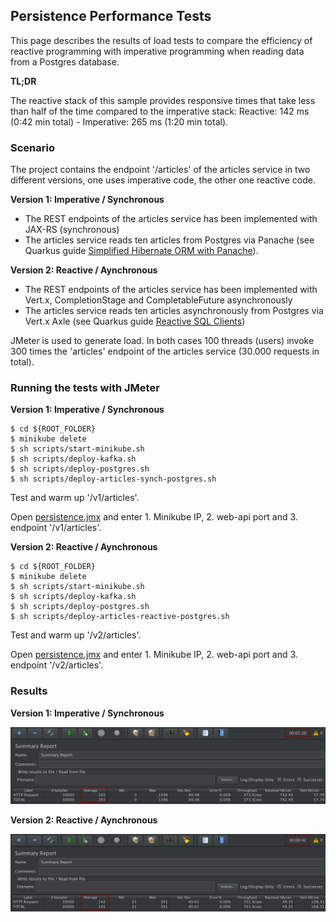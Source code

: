 ## Persistence Performance Tests

This page describes the results of load tests to compare the efficiency of reactive programming with imperative programming when reading data from a Postgres database.

**TL;DR**

The reactive stack of this sample provides responsive times that take less than half of the time compared to the imperative stack: Reactive: 142 ms (0:42 min total) - Imperative: 265 ms (1:20 min total).

### Scenario

The project contains the endpoint '/articles' of the articles service in two different versions, one uses imperative code, the other one reactive code.

**Version 1: Imperative / Synchronous**

* The REST endpoints of the articles service has been implemented with JAX-RS (synchronous)
* The articles service reads ten articles from Postgres via Panache (see Quarkus guide [Simplified Hibernate ORM with Panache](https://quarkus.io/guides/hibernate-orm-panache)).

**Version 2: Reactive / Aynchronous**

* The REST endpoints of the articles service has been implemented with Vert.x, CompletionStage and CompletableFuture asynchronously
* The articles service reads ten articles asynchronously from Postgres via Vert.x Axle (see Quarkus guide [Reactive SQL Clients](https://quarkus.io/guides/reactive-sql-clients))

JMeter is used to generate load. In both cases 100 threads (users) invoke 300 times the 'articles' endpoint of the articles service (30.000 requests in total).

### Running the tests with JMeter

**Version 1: Imperative / Synchronous**

```
$ cd ${ROOT_FOLDER}
$ minikube delete
$ sh scripts/start-minikube.sh
$ sh scripts/deploy-kafka.sh
$ sh scripts/deploy-postgres.sh
$ sh scripts/deploy-articles-synch-postgres.sh
```

Test and warm up '/v1/articles'.

Open [persistence.jmx](persistence.jmx) and enter 1. Minikube IP, 2. web-api port and 3. endpoint '/v1/articles'.

**Version 2: Reactive / Aynchronous**

```
$ cd ${ROOT_FOLDER}
$ minikube delete
$ sh scripts/start-minikube.sh
$ sh scripts/deploy-kafka.sh
$ sh scripts/deploy-postgres.sh
$ sh scripts/deploy-articles-reactive-postgres.sh
```

Test and warm up '/v2/articles'.

Open [persistence.jmx](persistence.jmx) and enter 1. Minikube IP, 2. web-api port and 3. endpoint '/v2/articles'.

### Results

**Version 1: Imperative / Synchronous**

<kbd><img src="persistence-panache.png" /></kbd>

**Version 2: Reactive / Aynchronous**

<kbd><img src="persistence-reactive.png" /></kbd>